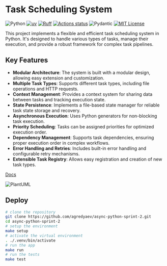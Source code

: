 # Task Scheduling System

![Python](https://img.shields.io/badge/python-3.13-blue)
[![uv](https://img.shields.io/endpoint?url=https://raw.githubusercontent.com/astral-sh/uv/main/assets/badge/v0.json)](https://github.com/astral-sh/uv)
[![Ruff](https://img.shields.io/endpoint?url=https://raw.githubusercontent.com/astral-sh/ruff/main/assets/badge/v2.json)](https://github.com/astral-sh/ruff)
[![Actions status](https://github.com/agredyaev/async-python-sprint-2/actions/workflows/app-testing.yml/badge.svg)](https://github.com/agredyaev/async-python-sprint-2/actions)
![Pydantic](https://img.shields.io/badge/Pydantic-red?logo=pydantic&logoColor=white)
[![MIT License](https://img.shields.io/badge/license-MIT-green.svg)](https://mit-license.org/)

This project implements a flexible and efficient task scheduling system in Python. It's designed to handle various types of tasks, manage their execution, and provide a robust framework for complex task pipelines.

## Key Features

- **Modular Architecture**: The system is built with a modular design, allowing easy extension and customization.
- **Multiple Task Types**: Supports different task types, including file operations and HTTP requests.
- **Context Management**: Provides a context system for sharing data between tasks and tracking execution state.
- **State Persistence**: Implements a file-based state manager for reliable task state storage and recovery.
- **Asynchronous Execution**: Uses Python generators for non-blocking task execution.
- **Priority Scheduling**: Tasks can be assigned priorities for optimized execution order.
- **Dependency Management**: Supports task dependencies, ensuring proper execution order in complex workflows.
- **Error Handling and Retries**: Includes built-in error handling and configurable retry mechanisms.
- **Extensible Task Registry**: Allows easy registration and creation of new task types.

[Docs](/docs/classes_schema.md)

![PlantUML](https://www.plantuml.com/plantuml/dpng/hLLTRzem57tFht3JFO1K6jHjVPY4L4g9Dcbj4Q7h8pBn9KGaJkRhbA9f_tssWqdmM8UcyHJVZtlEFJvkRr1I8QiyyyvI7cSL0xAIiiHFGI3evZ99vQfQL0WYBhW4BY_Z8W_AZ7BTqqF9idGHZ3xq9ZhqTFyro2bA42eq7waEcd8GbwMUxvqnMAeZkHj_-p9wV8XE099LIPbutm2cAjjRgeeUbYALW1QFmOlEuHubV7oO3P_7qUFz-By2cHZT01Ovz3usgjcjWd8hLmMlTxRPDfj0KbpZ6_bbci4RQGvoKuZrV9CAO3jfSPtoaWgQ4r5Kd8qAmK6GgtuhiQ3nEjbbiqAGyp0CXs6xGkbG5XouZEGs0w86NtdUaB5n1hcApcZIyL4MWYRWNv1tkA8b3APw8h3RuZNIvqvNPHQ9WHZuv-FhyNKurDLQDXljcv_VTOVl2PmwFkoh9Vf_7Ez5MvIGps_r42gs7OnNmAeCn1nDveBuCufh4jNnb2UaRl6xv8T7r6_luQPNDKNssrU7YRbl_NLFkT86YTGpuHNYIgO59vGpWdi4pRQsrC2lhQ8ZaYOuQ0dGTT3roBc094KfjfRsT7S-P557GQ01ZWLGQJcb72NbCM2RXCxWAHpCUtcLyrolQNGOrH5Y5ZzHZTqK_3STK589BGQHFf-0R_fgHKeGg0LIEfpAuP34tQAZd-XyznOKLAYE9B9FmvwDa_HHPuuGKR4gEnH2psqex00KWP-UDuMixK7N4AFMFQFgSCgTkslaiPaZFLPhjyF4RRrJv0Wp1SemU1Qfj7sgpVGv_DklQoAAbvIvdhM0xYP7Mt_tcyPjR6Hewl7silHxyksxccrBC5u2iIn4ZcOhKfGWg1vv_CPSqxJGzByVY_PvDfly1SsK2FXU0Hwwu-0l_p7GuzesorgRM2sTGitJARGZcnb7hFHKCbrhCxlXUjhfBQx1NIT5z0Kmc8AEjBnq0vnLUVOB)

## Deploy
```bash
# clone the repository
git clone https://github.com/agredyaev/async-python-sprint-2.git
cd async-python-sprint-2
# setup the environment
make setup
# activate the virtual environment
. ./.venv/bin/activate
# run the app
make run
# run the tests
make test
```
